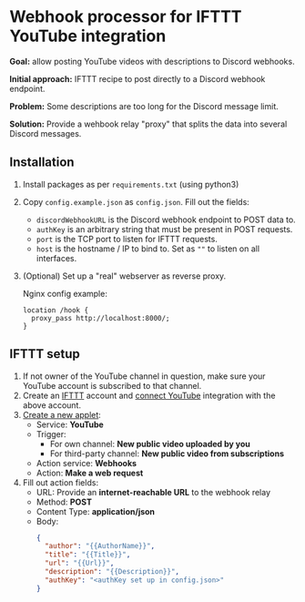 # Webhook processor for IFTTT YouTube integration

**Goal:** allow posting YouTube videos with descriptions to Discord webhooks.

**Initial approach:** IFTTT recipe to post directly to a Discord webhook endpoint.

**Problem:** Some descriptions are too long for the Discord message limit.

**Solution:** Provide a wehbook relay "proxy" that splits the data into several Discord messages.

## Installation

1. Install packages as per `requirements.txt` (using python3)

2. Copy `config.example.json` as `config.json`. Fill out the fields:

    * `discordWebhookURL` is the Discord webhook endpoint to POST data to.
    * `authKey` is an arbitrary string that must be present in POST requests.
    * `port` is the TCP port to listen for IFTTT requests.
    * `host` is the hostname / IP to bind to. Set as `""` to listen on all interfaces.

3. (Optional) Set up a "real" webserver as reverse proxy.

    Nginx config example:

    ```nginx
    location /hook {
      proxy_pass http://localhost:8000/;
    }
    ```

## IFTTT setup

1. If not owner of the YouTube channel in question, make sure your YouTube account is subscribed to that channel.
1. Create an [IFTTT](https://ifttt.com/) account and [connect YouTube](https://ifttt.com/services/youtube/settings) integration with the above account.
2. [Create a new applet](https://ifttt.com/create):
    * Service: **YouTube**
    * Trigger:
        * For own channel: **New public video uploaded by you**
        * For third-party channel: **New public video from subscriptions**
    * Action service: **Webhooks**
    * Action: **Make a web request**
3. Fill out action fields:
    * URL: Provide an **internet-reachable URL** to the webhook relay
    * Method: **POST**
    * Content Type: **application/json**
    * Body:
        ```json
        {
          "author": "{{AuthorName}}",
          "title": "{{Title}}",
          "url": "{{Url}}",
          "description": "{{Description}}",
          "authKey": "<authKey set up in config.json>"
        }
        ```

